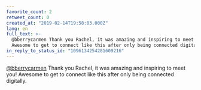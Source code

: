 ```yaml
---
favorite_count: 2
retweet_count: 0
created_at: "2019-02-14T19:58:03.000Z"
lang: en
full_text: >-
  @bberrycarmen Thank you Rachel, it was amazing and inspiring to meet you!
  Awesome to get to connect like this after only being connected digitally.
in_reply_to_status_id: "1096134254281609216"
---
```


[@bberrycarmen](https://twitter.com/bberrycarmen) Thank you Rachel, it was
amazing and inspiring to meet you! Awesome to get to connect like this after
only being connected digitally.
